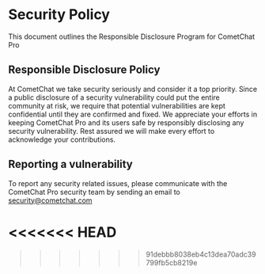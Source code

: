 # Security Policy

This document outlines the Responsible Disclosure Program for CometChat Pro

## Responsible Disclosure Policy

At CometChat we take security seriously and consider it a top priority. Since a
public disclosure of a security vulnerability could put the entire
community at risk, we require that potential vulnerabilities are kept
confidential until they are confirmed and fixed. We appreciate your efforts in
keeping CometChat Pro and its users safe by responsibly disclosing any security
vulnerability. Rest assured we will make every effort to acknowledge your
contributions.

## Reporting a vulnerability

To report any security related issues, please communicate with the CometChat Pro security team by sending an email to security@cometchat.com


<<<<<<< HEAD
=======


>>>>>>> 91debbb8038eb4c13dea70adc39799fb5cb8219e
